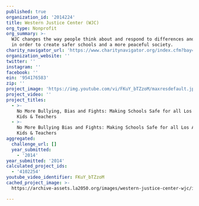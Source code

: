 ```yaml
---
published: true
organization_id: '2014224'
title: Western Justice Center (WJC)
org_type: Nonprofit
org_summary: >-
  WJC changes the way people think about and respond to differences and conflict
  in order to create safer schools and a more peaceful society.
charity_navigator_url: 'https://www.charitynavigator.org/index.cfm?bay=search.profile&ein=954176583'
organization_website: ''
twitter: ''
instagram: ''
facebook: ''
ein: '954176583'
zip: ''
project_image: 'https://img.youtube.com/vi/FKuY_bTZzoM/maxresdefault.jpg'
project_video: ''
project_titles:
  - >-
    No More Bullying, Bias and Fights: Making Schools Safe for all Los Angeles
    Kids & Teachers
  - >-
    No More Bullying Bias and Fights: Making Schools Safe for all Los Angeles
    Kids & Teachers
aggregated:
  challenge_url: []
  year_submitted:
    - '2014'
year_submitted: '2014'
calculated_project_ids:
  - '4102254'
youtube_video_identifier: FKuY_bTZzoM
cached_project_image: >-
  https://archive-assets.la2050.org/images/western-justice-center-wjc/img.youtube.com/vi/FKuY_bTZzoM/maxresdefault.jpg

---
```

